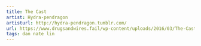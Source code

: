 ```yaml
---
title: The Cast
artist: Hydra-pendragon
artisturl: http://hydra-pendragon.tumblr.com/
url: https://www.drugsandwires.fail/wp-content/uploads/2016/03/The-Cast-by-Hydra-pendragon.jpg
tags: dan nate lin
---
```

